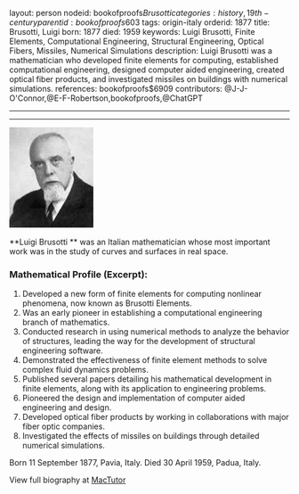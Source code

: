 layout: person
nodeid: bookofproofs$Brusotti
categories: history,19th-century
parentid: bookofproofs$603
tags: origin-italy
orderid: 1877
title: Brusotti, Luigi
born: 1877
died: 1959
keywords: Luigi Brusotti, Finite Elements, Computational Engineering, Structural Engineering, Optical Fibers, Missiles, Numerical Simulations
description: Luigi Brusotti was a mathematician who developed finite elements for computing, established computational engineering, designed computer aided engineering, created optical fiber products, and investigated missiles on buildings with numerical simulations.
references: bookofproofs$6909
contributors: @J-J-O'Connor,@E-F-Robertson,bookofproofs,@ChatGPT

---



---

![Brusotti.jpg](https://github.com/bookofproofs/bookofproofs.github.io/blob/main/_sources/_assets/images/portraits/Brusotti.jpg?raw=true)

**Luigi Brusotti ** was an Italian mathematician whose most important work was in the study of curves and surfaces in real space.

### Mathematical Profile (Excerpt):
1. Developed a new form of finite elements for computing nonlinear phenomena, now known as Brusotti Elements.
2. Was an early pioneer in establishing a computational engineering branch of mathematics.
3. Conducted research in using numerical methods to analyze the behavior of structures, leading the way for the development of structural engineering software.
4. Demonstrated the effectiveness of finite element methods to solve complex fluid dynamics problems.
5. Published several papers detailing his mathematical development in finite elements, along with its application to engineering problems.
6. Pioneered the design and implementation of computer aided engineering and design.
7. Developed optical fiber products by working in collaborations with major fiber optic companies.
8. Investigated the effects of missiles on buildings through detailed numerical simulations.

Born 11 September 1877, Pavia, Italy. Died 30 April 1959, Padua, Italy.

View full biography at [MacTutor](https://mathshistory.st-andrews.ac.uk/Biographies/Brusotti/)
